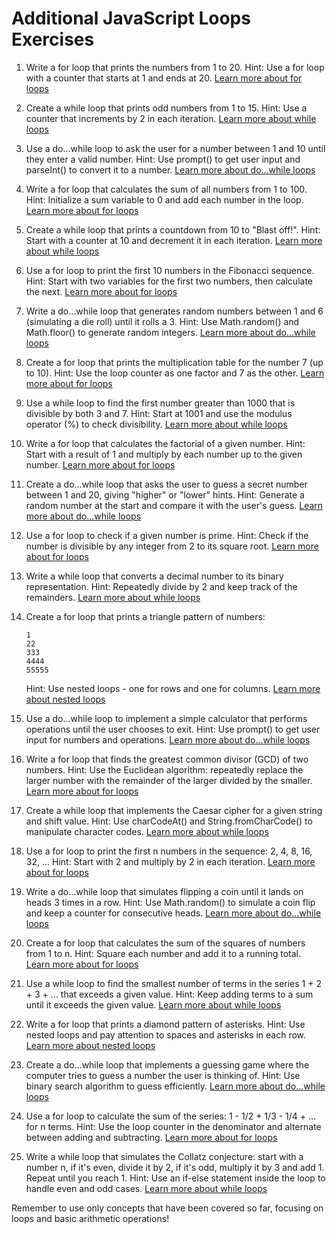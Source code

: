 # Additional JavaScript Loops Exercises

1. Write a for loop that prints the numbers from 1 to 20.
   Hint: Use a for loop with a counter that starts at 1 and ends at 20.
   [Learn more about for loops](https://www.w3schools.com/js/js_loop_for.asp)

2. Create a while loop that prints odd numbers from 1 to 15.
   Hint: Use a counter that increments by 2 in each iteration.
   [Learn more about while loops](https://www.w3schools.com/js/js_loop_while.asp)

3. Use a do...while loop to ask the user for a number between 1 and 10 until they enter a valid number.
   Hint: Use prompt() to get user input and parseInt() to convert it to a number.
   [Learn more about do...while loops](https://www.w3schools.com/jsref/jsref_dowhile.asp)

4. Write a for loop that calculates the sum of all numbers from 1 to 100.
   Hint: Initialize a sum variable to 0 and add each number in the loop.
   [Learn more about for loops](https://www.w3schools.com/js/js_loop_for.asp)

5. Create a while loop that prints a countdown from 10 to "Blast off!".
   Hint: Start with a counter at 10 and decrement it in each iteration.
   [Learn more about while loops](https://www.w3schools.com/js/js_loop_while.asp)

6. Use a for loop to print the first 10 numbers in the Fibonacci sequence.
   Hint: Start with two variables for the first two numbers, then calculate the next.
   [Learn more about for loops](https://www.w3schools.com/js/js_loop_for.asp)

7. Write a do...while loop that generates random numbers between 1 and 6 (simulating a die roll) until it rolls a 3.
   Hint: Use Math.random() and Math.floor() to generate random integers.
   [Learn more about do...while loops](https://www.w3schools.com/jsref/jsref_dowhile.asp)

8. Create a for loop that prints the multiplication table for the number 7 (up to 10).
   Hint: Use the loop counter as one factor and 7 as the other.
   [Learn more about for loops](https://www.w3schools.com/js/js_loop_for.asp)

9. Use a while loop to find the first number greater than 1000 that is divisible by both 3 and 7.
   Hint: Start at 1001 and use the modulus operator (%) to check divisibility.
   [Learn more about while loops](https://www.w3schools.com/js/js_loop_while.asp)

10. Write a for loop that calculates the factorial of a given number.
    Hint: Start with a result of 1 and multiply by each number up to the given number.
    [Learn more about for loops](https://www.w3schools.com/js/js_loop_for.asp)

11. Create a do...while loop that asks the user to guess a secret number between 1 and 20, giving "higher" or "lower" hints.
    Hint: Generate a random number at the start and compare it with the user's guess.
    [Learn more about do...while loops](https://www.w3schools.com/jsref/jsref_dowhile.asp)

12. Use a for loop to check if a given number is prime.
    Hint: Check if the number is divisible by any integer from 2 to its square root.
    [Learn more about for loops](https://www.w3schools.com/js/js_loop_for.asp)

13. Write a while loop that converts a decimal number to its binary representation.
    Hint: Repeatedly divide by 2 and keep track of the remainders.
    [Learn more about while loops](https://www.w3schools.com/js/js_loop_while.asp)

14. Create a for loop that prints a triangle pattern of numbers:
    ```
    1
    22
    333
    4444
    55555
    ```
    Hint: Use nested loops - one for rows and one for columns.
    [Learn more about nested loops](https://www.w3schools.com/js/js_loop_for.asp)

15. Use a do...while loop to implement a simple calculator that performs operations until the user chooses to exit.
    Hint: Use prompt() to get user input for numbers and operations.
    [Learn more about do...while loops](https://www.w3schools.com/jsref/jsref_dowhile.asp)

16. Write a for loop that finds the greatest common divisor (GCD) of two numbers.
    Hint: Use the Euclidean algorithm: repeatedly replace the larger number with the remainder of the larger divided by the smaller.
    [Learn more about for loops](https://www.w3schools.com/js/js_loop_for.asp)

17. Create a while loop that implements the Caesar cipher for a given string and shift value.
    Hint: Use charCodeAt() and String.fromCharCode() to manipulate character codes.
    [Learn more about while loops](https://www.w3schools.com/js/js_loop_while.asp)

18. Use a for loop to print the first n numbers in the sequence: 2, 4, 8, 16, 32, ...
    Hint: Start with 2 and multiply by 2 in each iteration.
    [Learn more about for loops](https://www.w3schools.com/js/js_loop_for.asp)

19. Write a do...while loop that simulates flipping a coin until it lands on heads 3 times in a row.
    Hint: Use Math.random() to simulate a coin flip and keep a counter for consecutive heads.
    [Learn more about do...while loops](https://www.w3schools.com/jsref/jsref_dowhile.asp)

20. Create a for loop that calculates the sum of the squares of numbers from 1 to n.
    Hint: Square each number and add it to a running total.
    [Learn more about for loops](https://www.w3schools.com/js/js_loop_for.asp)

21. Use a while loop to find the smallest number of terms in the series 1 + 2 + 3 + ... that exceeds a given value.
    Hint: Keep adding terms to a sum until it exceeds the given value.
    [Learn more about while loops](https://www.w3schools.com/js/js_loop_while.asp)

22. Write a for loop that prints a diamond pattern of asterisks.
    Hint: Use nested loops and pay attention to spaces and asterisks in each row.
    [Learn more about nested loops](https://www.w3schools.com/js/js_loop_for.asp)

23. Create a do...while loop that implements a guessing game where the computer tries to guess a number the user is thinking of.
    Hint: Use binary search algorithm to guess efficiently.
    [Learn more about do...while loops](https://www.w3schools.com/jsref/jsref_dowhile.asp)

24. Use a for loop to calculate the sum of the series: 1 - 1/2 + 1/3 - 1/4 + ... for n terms.
    Hint: Use the loop counter in the denominator and alternate between adding and subtracting.
    [Learn more about for loops](https://www.w3schools.com/js/js_loop_for.asp)

25. Write a while loop that simulates the Collatz conjecture: start with a number n, if it's even, divide it by 2, if it's odd, multiply it by 3 and add 1. Repeat until you reach 1.
    Hint: Use an if-else statement inside the loop to handle even and odd cases.
    [Learn more about while loops](https://www.w3schools.com/js/js_loop_while.asp)

Remember to use only concepts that have been covered so far, focusing on loops and basic arithmetic operations!
